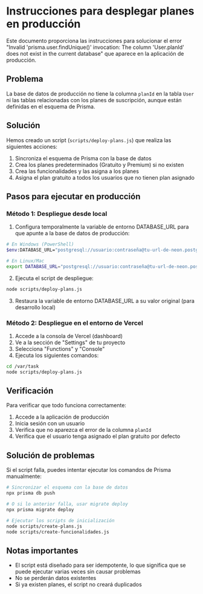 # Instrucciones para desplegar planes en producción

Este documento proporciona las instrucciones para solucionar el error "Invalid 'prisma.user.findUnique()' invocation: The column 'User.planId' does not exist in the current database" que aparece en la aplicación de producción.

## Problema

La base de datos de producción no tiene la columna `planId` en la tabla `User` ni las tablas relacionadas con los planes de suscripción, aunque están definidas en el esquema de Prisma.

## Solución

Hemos creado un script (`scripts/deploy-plans.js`) que realiza las siguientes acciones:

1. Sincroniza el esquema de Prisma con la base de datos
2. Crea los planes predeterminados (Gratuito y Premium) si no existen
3. Crea las funcionalidades y las asigna a los planes
4. Asigna el plan gratuito a todos los usuarios que no tienen plan asignado

## Pasos para ejecutar en producción

### Método 1: Despliegue desde local

1. Configura temporalmente la variable de entorno DATABASE_URL para que apunte a la base de datos de producción:

```bash
# En Windows (PowerShell)
$env:DATABASE_URL="postgresql://usuario:contraseña@tu-url-de-neon.postgres.database.cloud:5432/nombre-base-datos?sslmode=require"

# En Linux/Mac
export DATABASE_URL="postgresql://usuario:contraseña@tu-url-de-neon.postgres.database.cloud:5432/nombre-base-datos?sslmode=require"
```

2. Ejecuta el script de despliegue:

```bash
node scripts/deploy-plans.js
```

3. Restaura la variable de entorno DATABASE_URL a su valor original (para desarrollo local)

### Método 2: Despliegue en el entorno de Vercel

1. Accede a la consola de Vercel (dashboard)
2. Ve a la sección de "Settings" de tu proyecto
3. Selecciona "Functions" y "Console"
4. Ejecuta los siguientes comandos:

```bash
cd /var/task
node scripts/deploy-plans.js
```

## Verificación

Para verificar que todo funciona correctamente:

1. Accede a la aplicación de producción
2. Inicia sesión con un usuario
3. Verifica que no aparezca el error de la columna `planId`
4. Verifica que el usuario tenga asignado el plan gratuito por defecto

## Solución de problemas

Si el script falla, puedes intentar ejecutar los comandos de Prisma manualmente:

```bash
# Sincronizar el esquema con la base de datos
npx prisma db push

# O si lo anterior falla, usar migrate deploy
npx prisma migrate deploy

# Ejecutar los scripts de inicialización
node scripts/create-plans.js
node scripts/create-funcionalidades.js
```

## Notas importantes

- El script está diseñado para ser idempotente, lo que significa que se puede ejecutar varias veces sin causar problemas
- No se perderán datos existentes
- Si ya existen planes, el script no creará duplicados 